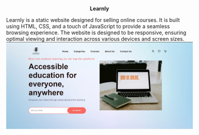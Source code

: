 <p align="center"><strong>Learnly</strong></p>

Learnly is a static website designed for selling online courses. It is built using HTML, CSS, and a touch of JavaScript to provide a seamless browsing experience. The website is designed to be responsive, ensuring optimal viewing and interaction across various devices and screen sizes.
![Learnly Screenshort](/assets/images/homepage.png)
